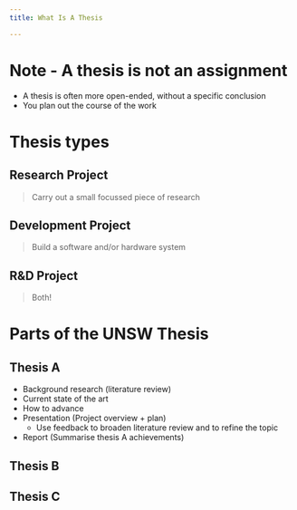 ```yaml
---
title: What Is A Thesis

---
```

# Note - A thesis is **not** an assignment

* A thesis is often more open-ended, without a specific conclusion
* You plan out the course of the work

# Thesis types

## Research Project

> Carry out a small focussed piece of research

## Development Project

> Build a software and/or hardware system

## R&D Project

> Both!

# Parts of the UNSW Thesis

## Thesis A

* Background research (literature review)
* Current state of the art
* How to advance
* Presentation (Project overview + plan)
  * Use feedback to broaden literature review and to refine the topic
* Report (Summarise thesis A achievements)

## Thesis B

## Thesis C